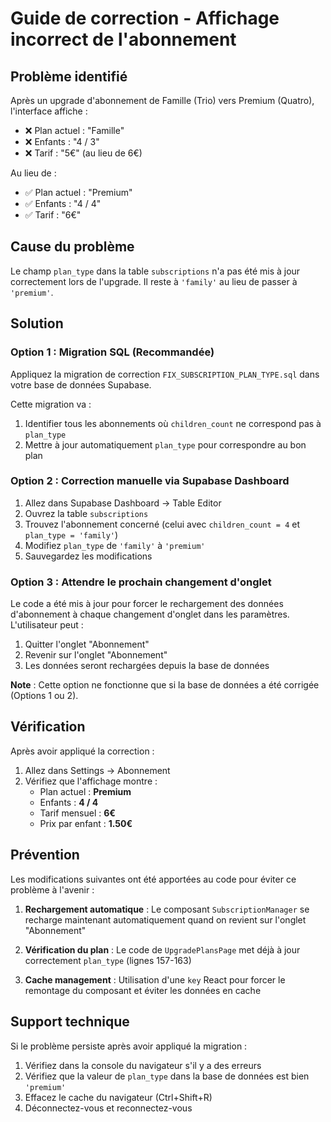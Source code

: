 # Guide de correction - Affichage incorrect de l'abonnement

## Problème identifié

Après un upgrade d'abonnement de Famille (Trio) vers Premium (Quatro), l'interface affiche :
- ❌ Plan actuel : "Famille"
- ❌ Enfants : "4 / 3"
- ❌ Tarif : "5€" (au lieu de 6€)

Au lieu de :
- ✅ Plan actuel : "Premium"
- ✅ Enfants : "4 / 4"
- ✅ Tarif : "6€"

## Cause du problème

Le champ `plan_type` dans la table `subscriptions` n'a pas été mis à jour correctement lors de l'upgrade. Il reste à `'family'` au lieu de passer à `'premium'`.

## Solution

### Option 1 : Migration SQL (Recommandée)

Appliquez la migration de correction `FIX_SUBSCRIPTION_PLAN_TYPE.sql` dans votre base de données Supabase.

Cette migration va :
1. Identifier tous les abonnements où `children_count` ne correspond pas à `plan_type`
2. Mettre à jour automatiquement `plan_type` pour correspondre au bon plan

### Option 2 : Correction manuelle via Supabase Dashboard

1. Allez dans Supabase Dashboard → Table Editor
2. Ouvrez la table `subscriptions`
3. Trouvez l'abonnement concerné (celui avec `children_count = 4` et `plan_type = 'family'`)
4. Modifiez `plan_type` de `'family'` à `'premium'`
5. Sauvegardez les modifications

### Option 3 : Attendre le prochain changement d'onglet

Le code a été mis à jour pour forcer le rechargement des données d'abonnement à chaque changement d'onglet dans les paramètres. L'utilisateur peut :
1. Quitter l'onglet "Abonnement"
2. Revenir sur l'onglet "Abonnement"
3. Les données seront rechargées depuis la base de données

**Note** : Cette option ne fonctionne que si la base de données a été corrigée (Options 1 ou 2).

## Vérification

Après avoir appliqué la correction :

1. Allez dans Settings → Abonnement
2. Vérifiez que l'affichage montre :
   - Plan actuel : **Premium**
   - Enfants : **4 / 4**
   - Tarif mensuel : **6€**
   - Prix par enfant : **1.50€**

## Prévention

Les modifications suivantes ont été apportées au code pour éviter ce problème à l'avenir :

1. **Rechargement automatique** : Le composant `SubscriptionManager` se recharge maintenant automatiquement quand on revient sur l'onglet "Abonnement"

2. **Vérification du plan** : Le code de `UpgradePlansPage` met déjà à jour correctement `plan_type` (lignes 157-163)

3. **Cache management** : Utilisation d'une `key` React pour forcer le remontage du composant et éviter les données en cache

## Support technique

Si le problème persiste après avoir appliqué la migration :

1. Vérifiez dans la console du navigateur s'il y a des erreurs
2. Vérifiez que la valeur de `plan_type` dans la base de données est bien `'premium'`
3. Effacez le cache du navigateur (Ctrl+Shift+R)
4. Déconnectez-vous et reconnectez-vous
